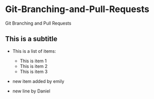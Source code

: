 # Git-Branching-and-Pull-Requests

Git Branching and Pull Requests

## This is a subtitle

- This is a list of items:

  - This is item 1
  - This is item 2
  - This is item 3

- new item added by emily
- new line by Daniel
